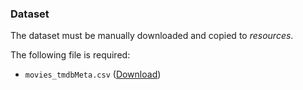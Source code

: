### Dataset
The dataset must be manually downloaded and copied to _resources_.

The following file is required:
- `movies_tmdbMeta.csv` ([Download](https://www.kaggle.com/code/danofer/movies-data-clean/data))
